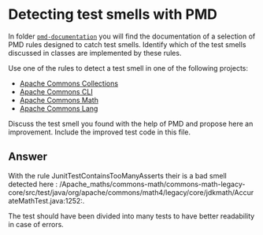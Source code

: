 # Detecting test smells with PMD

In folder [`pmd-documentation`](../pmd-documentation) you will find the documentation of a selection of PMD rules designed to catch test smells.
Identify which of the test smells discussed in classes are implemented by these rules.

Use one of the rules to detect a test smell in one of the following projects:

- [Apache Commons Collections](https://github.com/apache/commons-collections)
- [Apache Commons CLI](https://github.com/apache/commons-cli)
- [Apache Commons Math](https://github.com/apache/commons-math)
- [Apache Commons Lang](https://github.com/apache/commons-lang)

Discuss the test smell you found with the help of PMD and propose here an improvement.
Include the improved test code in this file.

## Answer

With the rule JunitTestContainsTooManyAsserts their is a bad smell detected here : /Apache_maths/commons-math/commons-math-legacy-core/src/test/java/org/apache/commons/math4/legacy/core/jdkmath/AccurateMathTest.java:1252:.
  
The test should have been divided into many tests to have better readability in case of errors.